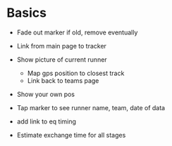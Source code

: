 # Basics

- Fade out marker if old, remove eventually
- Link from main page to tracker
- Show picture of current runner
  - Map gps position to closest track
  - Link back to teams page
- Show your own pos
- Tap marker to see runner name, team, date of data

- add link to eq timing

- Estimate exchange time for all stages

